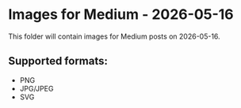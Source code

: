 # Images for Medium - 2026-05-16

This folder will contain images for Medium posts on 2026-05-16.

## Supported formats:
- PNG
- JPG/JPEG
- SVG
